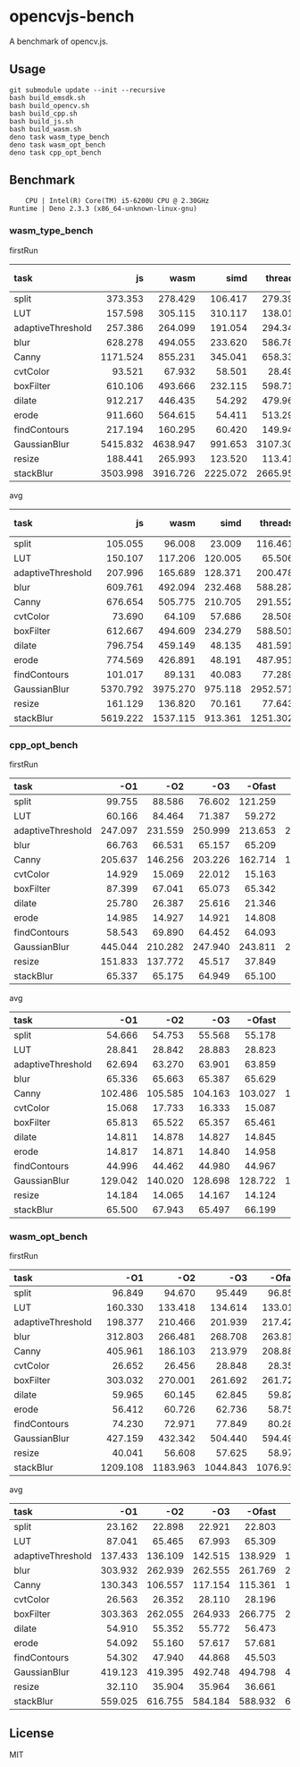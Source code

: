 # opencvjs-bench

A benchmark of opencv.js.

## Usage

```
git submodule update --init --recursive
bash build_emsdk.sh
bash build_opencv.sh
bash build_cpp.sh
bash build_js.sh
bash build_wasm.sh
deno task wasm_type_bench
deno task wasm_opt_bench
deno task cpp_opt_bench
```

## Benchmark

```
    CPU | Intel(R) Core(TM) i5-6200U CPU @ 2.30GHz
Runtime | Deno 2.3.3 (x86_64-unknown-linux-gnu)
```

### wasm_type_bench

firstRun

| task              |       js |     wasm |     simd |  threads | threaded-simd |     cpp |
| :---------------- | -------: | -------: | -------: | -------: | ------------: | ------: |
| split             |  373.353 |  278.429 |  106.417 |  279.395 |        94.854 |  53.935 |
| LUT               |  157.598 |  305.115 |  310.117 |  138.011 |       143.475 |  28.545 |
| adaptiveThreshold |  257.386 |  264.099 |  191.054 |  294.341 |       204.199 |  62.726 |
| blur              |  628.278 |  494.055 |  233.620 |  586.787 |       266.381 |  65.231 |
| Canny             | 1171.524 |  855.231 |  345.041 |  658.339 |       198.531 | 125.123 |
| cvtColor          |   93.521 |   67.932 |   58.501 |   28.490 |        29.248 |  13.090 |
| boxFilter         |  610.106 |  493.666 |  232.115 |  598.711 |       267.909 |  65.037 |
| dilate            |  912.217 |  446.435 |   54.292 |  479.961 |        59.739 |  14.493 |
| erode             |  911.660 |  564.615 |   54.411 |  513.298 |        61.958 |  14.512 |
| findContours      |  217.194 |  160.295 |   60.420 |  149.942 |        76.075 |  50.105 |
| GaussianBlur      | 5415.832 | 4638.947 |  991.653 | 3107.302 |       504.754 | 128.199 |
| resize            |  188.441 |  265.993 |  123.520 |  113.411 |        56.828 |  11.786 |
| stackBlur         | 3503.998 | 3916.726 | 2225.072 | 2665.952 |      1223.825 |  66.621 |

avg

| task              |       js |     wasm |    simd |  threads | threaded-simd |     cpp |
| :---------------- | -------: | -------: | ------: | -------: | ------------: | ------: |
| split             |  105.055 |   96.008 |  23.009 |  116.461 |        22.993 |  53.889 |
| LUT               |  150.107 |  117.206 | 120.005 |   65.506 |        65.306 |  28.684 |
| adaptiveThreshold |  207.996 |  165.689 | 128.371 |  200.478 |       139.566 |  63.383 |
| blur              |  609.761 |  492.094 | 232.468 |  588.287 |       261.690 |  65.300 |
| Canny             |  676.654 |  505.775 | 210.705 |  291.552 |       116.902 | 100.587 |
| cvtColor          |   73.690 |   64.109 |  57.686 |   28.508 |        28.120 |  13.119 |
| boxFilter         |  612.667 |  494.609 | 234.279 |  588.501 |       259.219 |  65.818 |
| dilate            |  796.754 |  459.149 |  48.135 |  481.591 |        56.465 |  14.553 |
| erode             |  774.569 |  426.891 |  48.191 |  487.951 |        57.103 |  14.584 |
| findContours      |  101.017 |   89.131 |  40.083 |   77.289 |        45.244 |  47.351 |
| GaussianBlur      | 5370.792 | 3975.270 | 975.118 | 2952.571 |       491.730 | 128.137 |
| resize            |  161.129 |  136.820 |  70.161 |   77.643 |        36.049 |  12.234 |
| stackBlur         | 5619.222 | 1537.115 | 913.361 | 1251.302 |       582.953 |  65.224 |

### cpp_opt_bench

firstRun

| task              |     -O1 |     -O2 |     -O3 |  -Ofast |     -Os |
| :---------------- | ------: | ------: | ------: | ------: | ------: |
| split             |  99.755 |  88.586 |  76.602 | 121.259 |  77.191 |
| LUT               |  60.166 |  84.464 |  71.387 |  59.272 |  56.196 |
| adaptiveThreshold | 247.097 | 231.559 | 250.999 | 213.653 | 251.840 |
| blur              |  66.763 |  66.531 |  65.157 |  65.209 |  66.671 |
| Canny             | 205.637 | 146.256 | 203.226 | 162.714 | 172.969 |
| cvtColor          |  14.929 |  15.069 |  22.012 |  15.163 |  15.159 |
| boxFilter         |  87.399 |  67.041 |  65.073 |  65.342 |  65.322 |
| dilate            |  25.780 |  26.387 |  25.616 |  21.346 |  18.290 |
| erode             |  14.985 |  14.927 |  14.921 |  14.808 |  14.988 |
| findContours      |  58.543 |  69.890 |  64.452 |  64.093 |  69.932 |
| GaussianBlur      | 445.044 | 210.282 | 247.940 | 243.811 | 233.270 |
| resize            | 151.833 | 137.772 |  45.517 |  37.849 |  43.858 |
| stackBlur         |  65.337 |  65.175 |  64.949 |  65.100 |  66.434 |

avg

| task              |     -O1 |     -O2 |     -O3 |  -Ofast |     -Os |
| :---------------- | ------: | ------: | ------: | ------: | ------: |
| split             |  54.666 |  54.753 |  55.568 |  55.178 |  54.909 |
| LUT               |  28.841 |  28.842 |  28.883 |  28.823 |  28.887 |
| adaptiveThreshold |  62.694 |  63.270 |  63.901 |  63.859 |  64.335 |
| blur              |  65.336 |  65.663 |  65.387 |  65.629 |  66.321 |
| Canny             | 102.486 | 105.585 | 104.163 | 103.027 | 103.333 |
| cvtColor          |  15.068 |  17.733 |  16.333 |  15.087 |  15.111 |
| boxFilter         |  65.813 |  65.522 |  65.357 |  65.461 |  66.102 |
| dilate            |  14.811 |  14.878 |  14.827 |  14.845 |  14.903 |
| erode             |  14.817 |  14.871 |  14.840 |  14.958 |  14.868 |
| findContours      |  44.996 |  44.462 |  44.980 |  44.967 |  48.306 |
| GaussianBlur      | 129.042 | 140.020 | 128.698 | 128.722 | 128.526 |
| resize            |  14.184 |  14.065 |  14.167 |  14.124 |  14.192 |
| stackBlur         |  65.500 |  67.943 |  65.497 |  66.199 |  66.156 |

### wasm_opt_bench

firstRun

| task              |      -O1 |      -O2 |      -O3 |   -Ofast |      -Os |      -Oz |
| :---------------- | -------: | -------: | -------: | -------: | -------: | -------: |
| split             |   96.849 |   94.670 |   95.449 |   96.858 |   94.913 |   97.114 |
| LUT               |  160.330 |  133.418 |  134.614 |  133.017 |  159.429 |  157.065 |
| adaptiveThreshold |  198.377 |  210.466 |  201.939 |  217.420 |  202.389 |  243.391 |
| blur              |  312.803 |  266.481 |  268.708 |  263.816 |  265.048 |  321.619 |
| Canny             |  405.961 |  186.103 |  213.979 |  208.886 |  256.203 |  265.221 |
| cvtColor          |   26.652 |   26.456 |   28.848 |   28.359 |   28.507 |   39.551 |
| boxFilter         |  303.032 |  270.001 |  261.692 |  261.724 |  268.009 |  326.101 |
| dilate            |   59.965 |   60.145 |   62.845 |   59.825 |   56.321 |   56.834 |
| erode             |   56.412 |   60.726 |   62.736 |   58.750 |   56.037 |   57.245 |
| findContours      |   74.230 |   72.971 |   77.849 |   80.289 |   98.590 |   83.920 |
| GaussianBlur      |  427.159 |  432.342 |  504.440 |  594.490 |  436.824 |  877.868 |
| resize            |   40.041 |   56.608 |   57.625 |   58.978 |   55.290 |   82.066 |
| stackBlur         | 1209.108 | 1183.963 | 1044.843 | 1076.938 | 1212.346 | 1252.409 |

avg

| task              |     -O1 |     -O2 |     -O3 |  -Ofast |     -Os |     -Oz |
| :---------------- | ------: | ------: | ------: | ------: | ------: | ------: |
| split             |  23.162 |  22.898 |  22.921 |  22.803 |  22.923 |  30.622 |
| LUT               |  87.041 |  65.465 |  67.993 |  65.309 |  87.082 |  82.496 |
| adaptiveThreshold | 137.433 | 136.109 | 142.515 | 138.929 | 146.078 | 159.763 |
| blur              | 303.932 | 262.939 | 262.555 | 261.769 | 261.677 | 326.615 |
| Canny             | 130.343 | 106.557 | 117.154 | 115.361 | 146.332 | 164.536 |
| cvtColor          |  26.563 |  26.352 |  28.110 |  28.196 |  26.379 |  39.508 |
| boxFilter         | 303.363 | 262.055 | 264.933 | 266.775 | 264.476 | 324.007 |
| dilate            |  54.910 |  55.352 |  55.772 |  56.473 |  54.019 |  54.251 |
| erode             |  54.092 |  55.160 |  57.617 |  57.681 |  54.217 |  55.048 |
| findContours      |  54.302 |  47.940 |  44.868 |  45.503 |  53.265 |  53.147 |
| GaussianBlur      | 419.123 | 419.395 | 492.748 | 494.798 | 422.994 | 871.773 |
| resize            |  32.110 |  35.904 |  35.964 |  36.661 |  37.482 |  66.304 |
| stackBlur         | 559.025 | 616.755 | 584.184 | 588.932 | 610.183 | 725.235 |

## License

MIT
